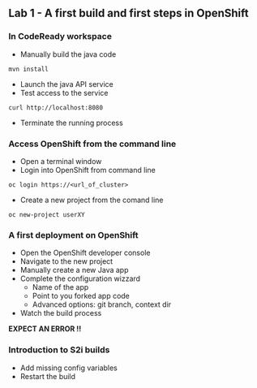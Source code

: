 ## Lab 1 - A first build and first steps in OpenShift

### In CodeReady workspace

* Manually build the java code

```shell
mvn install
```

* Launch the java API service
* Test access to the service
```shell
curl http://localhost:8080
```

* Terminate the running process
 
### Access OpenShift from the command line
* Open a terminal window
* Login into OpenShift from command line
```shell
oc login https://<url_of_cluster>
```
* Create a new project from the comand line
```shell
oc new-project userXY
```

### A first deployment on OpenShift
* Open the OpenShift developer console
* Navigate to the new project
* Manually create a new Java app
* Complete the configuration wizzard
  - Name of the app
  - Point to you forked app code
  - Advanced options: git branch, context dir
* Watch the build process

**EXPECT AN ERROR !!**

### Introduction to S2i builds
* Add missing config variables
* Restart the build